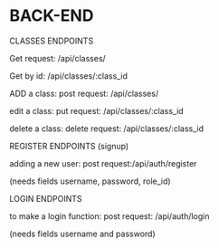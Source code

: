 # BACK-END
CLASSES ENDPOINTS

Get request: /api/classes/

Get by id: /api/classes/:class_id

ADD a class: post request: /api/classes/

edit a class: put request: /api/classes/:class_id

delete a class: delete request: /api/classes/:class_id

REGISTER ENDPOINTS (signup)

adding a new user: post request:/api/auth/register

(needs fields username, password, role_id)

LOGIN ENDPOINTS

to make a login function: post request: /api/auth/login

(needs fields username and password)